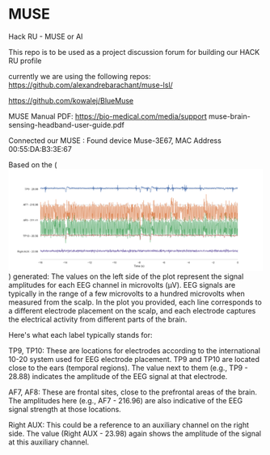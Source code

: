 # MUSE
Hack RU - MUSE or AI

This repo is to be used as a project discussion forum for building our HACK RU profile 

currently we are using the following repos:
https://github.com/alexandrebarachant/muse-lsl/

https://github.com/kowalej/BlueMuse

MUSE Manual PDF: 
https://bio-medical.com/media/support muse-brain-sensing-headband-user-guide.pdf


Connected our MUSE : Found device Muse-3E67, MAC Address 00:55:DA:B3:3E:67


Based on the (![image](Agora_Hills_Figure_1.png)) generated:
    The values on the left side of the plot represent the signal amplitudes for each EEG channel in microvolts (µV). EEG signals are typically in the range of a few microvolts to a hundred microvolts when measured from the scalp. In the plot you provided, each line corresponds to a different electrode placement on the scalp, and each electrode captures the electrical activity from different parts of the brain.

Here's what each label typically stands for:

TP9, TP10: These are locations for electrodes according to the international 10-20 system used for EEG electrode placement. TP9 and TP10 are located close to the ears (temporal regions). The value next to them (e.g., TP9 - 28.88) indicates the amplitude of the EEG signal at that electrode.

AF7, AF8: These are frontal sites, close to the prefrontal areas of the brain. The amplitudes here (e.g., AF7 - 216.96) are also indicative of the EEG signal strength at those locations.

Right AUX: This could be a reference to an auxiliary channel on the right side. The value (Right AUX - 23.98) again shows the amplitude of the signal at this auxiliary channel.
